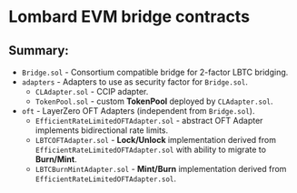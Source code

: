 # Lombard EVM bridge contracts

## Summary:
* `Bridge.sol` - Consortium compatible bridge for 2-factor LBTC bridging.
* `adapters` - Adapters to use as security factor for `Bridge.sol`.
  * `CLAdapter.sol` - CCIP adapter.
  * `TokenPool.sol` - custom **TokenPool** deployed by `CLAdapter.sol`.
* `oft` - LayerZero OFT Adapters (independent from `Bridge.sol`).
  * `EfficientRateLimitedOFTAdapter.sol` - abstract OFT Adapter implements bidirectional rate limits.
  * `LBTCOFTAdapter.sol` - **Lock/Unlock** implementation derived from `EfficientRateLimitedOFTAdapter.sol` with ability to migrate to **Burn/Mint**.
  * `LBTCBurnMintAdapter.sol` - **Mint/Burn** implementation derived from `EfficientRateLimitedOFTAdapter.sol`.